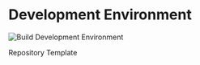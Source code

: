 # Development Environment
![Build Development Environment](https://github.com/wyhitomi/development/workflows/Build%20Development%20Environment/badge.svg?branch=main)

Repository Template
